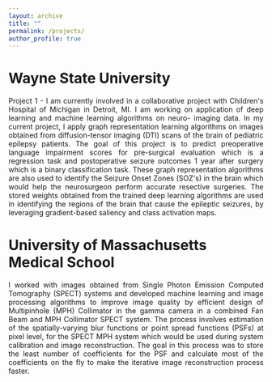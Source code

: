 ```yaml
---
layout: archive
title: ""
permalink: /projects/
author_profile: true
---
```


# Wayne State University

<div align="justify">Project 1 - I am currently involved in a collaborative project with Children's Hospital of Michigan in Detroit, MI. 
I am working on application of deep learning and machine learning algorithms on neuro- imaging data. 
In my current project, I apply graph representation learning algorithms on images obtained from 
diffusion-tensor imaging (DTI) scans of the brain of pediatric epilepsy patients. The goal of this project
is to predict preoperative language impairment scores for pre-surgical evaluation which is a regression task
and postoperative seizure outcomes 1 year after surgery which is a binary classification task. 
These graph representation algorithms are also used to identify the Seizure Onset Zones (SOZ's) in the brain
which would help the neurosurgeon perform accurate resective surgeries. The stored weights obtained from the
trained deep learning algorithms are used in identifying the regions of the brain that cause the epileptic seizures,
by leveraging gradient-based saliency and class activation maps.</div>


# University of Massachusetts Medical School

<div align="justify">I worked with images obtained from Single Photon Emission Computed Tomography (SPECT) systems and developed machine learning
and image processing algorithms to improve image quality by efficient design of Multipinhole (MPH) Collimator in the gamma 
camera in a combined Fan Beam and MPH Collimator SPECT system. The process involves estimation of the spatially-varying blur 
functions or point spread functions (PSFs) at pixel level, for the SPECT MPH system which would be used during system calibration
and image reconstruction. The goal in this process was to store the least number of coefficients for the PSF and calculate most 
of the coefficients on the fly to make the iterative image reconstruction process faster.</div>
